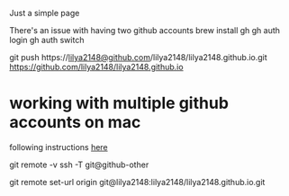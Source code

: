 Just a simple page


There's an issue with having two github accounts
brew install gh
gh auth login
gh auth switch

git push https://lilya2148@github.com/lilya2148/lilya2148.github.io.git
https://github.com/lilya2148/lilya2148.github.io

# working with multiple github accounts on mac
following instructions [here](https://gist.github.com/rahularity/86da20fe3858e6b311de068201d279e3)


git remote -v
ssh -T git@github-other

git remote set-url origin git@lilya2148:lilya2148/lilya2148.github.io.git
